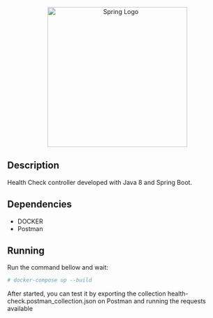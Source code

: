 <p align="center">
  <img src="https://spring.io/images/spring-logo-9146a4d3298760c2e7e49595184e1975.svg" width="320" alt="Spring Logo" />
</p>

## Description

Health Check controller developed with Java 8 and Spring Boot.

## Dependencies
- DOCKER
- Postman

## Running

Run the command bellow and wait:

```bash
# docker-compose up --build
```

After started, you can test it by exporting the collection health-check.postman_collection.json on Postman and running the requests available
